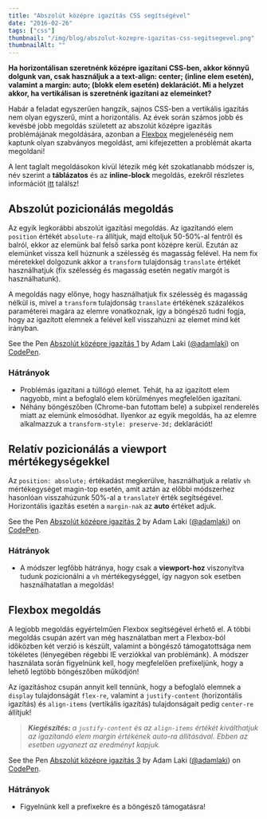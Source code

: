```yaml
---
title: "Abszolút középre igazítás CSS segítségével"
date: "2016-02-26"
tags: ["css"]
thumbnail: "/img/blog/abszolut-kozepre-igazitas-css-segitsegevel.png"
thumbnailAlt: ""
---
```


**Ha horizontálisan szeretnénk középre igazítani CSS-ben, akkor könnyű dolgunk van, csak használjuk a a text-align: center; (inline elem esetén), valamint a margin: auto; (blokk elem esetén) deklarációt. Mi a helyzet akkor, ha vertikálisan is szeretnénk igazítani az elemeinket?**

Habár a feladat egyszerűen hangzik, sajnos CSS-ben a vertikális igazítás nem olyan egyszerű, mint a horizontális. Az évek során számos jobb és kevésbé jobb megoldás született az abszolút középre igazítás problémájának megoldására, azonban a [Flexbox](https://developer.mozilla.org/en-US/docs/Web/CSS/CSS_Flexible_Box_Layout/Using_CSS_flexible_boxes) megjelenéséig nem kaptunk olyan szabványos megoldást, ami kifejezetten a problémát akarta megoldani!

A lent taglalt megoldásokon kívül létezik még két szokatlanabb módszer is, név szerint a **táblázatos** és az **inline-block** megoldás, ezekről részletes információt [itt](https://css-tricks.com/centering-in-the-unknown/) találsz!

## Abszolút pozicionálás megoldás

Az egyik legkorábbi abszolút igazítási megoldás. Az igazítandó elem `position` értékét `absolute-ra` állítjuk, majd eltoljuk 50-50%-al fentről és balról, ekkor az elemünk bal felső sarka pont középre kerül. Ezután az elemünket vissza kell húznunk a szélesség és magasság felével. Ha nem fix méretekkel dolgozunk akkor a `transform` tulajdonság `translate` értékét használhatjuk (fix szélesség és magasság esetén negatív margót is használhatunk).

A megoldás nagy előnye, hogy használhatjuk fix szélesség és magasság nélkül is, mivel a `transform` tulajdonság `translate` értékének százalékos paraméterei magára az elemre vonatkoznak, így a böngésző tudni fogja, hogy az igazított elemnek a felével kell visszahúzni az elemet mind két irányban.

<p class="codepen" data-height="363" data-theme-id="2175" data-slug-hash="f0a20f8b25d6965d03363b3d77ebc1a9" data-default-tab="result" data-user="adamlaki" data-embed-version="2">See the Pen <a href="https://codepen.io/adamlaki/pen/f0a20f8b25d6965d03363b3d77ebc1a9/">Abszolút középre igazítás 1</a> by Adam Laki (<a href="https://codepen.io/adamlaki">@adamlaki</a>) on <a href="https://codepen.io">CodePen</a>.</p>
<script async src="//assets.codepen.io/assets/embed/ei.js"></script>

### Hátrányok

- Problémás igazítani a túllógó elemet. Tehát, ha az igazított elem nagyobb, mint a befoglaló elem körülményes megfelelően igazítani.
- Néhány böngészőben (Chrome-ban futottam bele) a subpixel renderelés miatt az elemünk elmosódhat. Ilyenkor az egyik megoldás, ha az elemre alkalmazzuk a `transform-style: preserve-3d;` deklarációt!

## Relatív pozicionálás a viewport mértékegységekkel

Az `position: absolute;` értékadást megkerülve, használhatjuk a relatív `vh` mértékegységet magin-top esetén, amit aztán az előbbi módszerhez hasonlóan visszahúzunk 50%-al a `translateY` érték segítségével. Horizontális igazítás esetén a `margin-nak` az **auto** értéket adjuk.

<p class="codepen" data-height="379" data-theme-id="2175" data-slug-hash="f202a50bea941353edbcfcff500c7b05" data-default-tab="result" data-user="adamlaki" data-embed-version="2">See the Pen <a href="https://codepen.io/adamlaki/pen/f202a50bea941353edbcfcff500c7b05/">Abszolút középre igazítás 2</a> by Adam Laki (<a href="https://codepen.io/adamlaki">@adamlaki</a>) on <a href="https://codepen.io">CodePen</a>.</p>

### Hátrányok

- A módszer legfőbb hátránya, hogy csak a **viewport-hoz** viszonyítva tudunk pozicionálni a `vh` mértékegységgel, így nagyon sok esetben használhatatlan a megoldás!

## Flexbox megoldás

A legjobb megoldás egyértelműen Flexbox segítségével érhető el. A többi megoldás csupán azért van még használatban mert a Flexbox-ból időközben két verzió is készült, valamint a böngésző támogatottsága nem tökéletes (lényegében régebbi IE verziókkal van problémánk). A módszer használata során figyelnünk kell, hogy megfelelően prefixeljünk, hogy a lehető legtöbb böngészőben működjön!

Az igazításhoz csupán annyit kell tennünk, hogy a befoglaló elemnek a `display` tulajdonságát `flex-re`, valamint a `justify-content` (horizontális igazítás) és `align-items` (vertikális igazítás) tulajdonságait pedig `center-re` állítjuk!

> _**Kiegészítés:** a `justify-content` és az `align-items` értékét kiválthatjuk az igazítandó elem margin értékének auto-ra állításával. Ebben az esetben ugyanezt az eredményt kapjuk._

<p class="codepen" data-height="379" data-theme-id="2175" data-slug-hash="f868bd21261fbf1d14f20c918d2fa51b" data-default-tab="result" data-user="adamlaki" data-embed-version="2">See the Pen <a href="https://codepen.io/adamlaki/pen/f868bd21261fbf1d14f20c918d2fa51b/">Abszolút középre igazítás 3</a> by Adam Laki (<a href="https://codepen.io/adamlaki">@adamlaki</a>) on <a href="https://codepen.io">CodePen</a>.</p>

### Hátrányok

- Figyelnünk kell a prefixekre és a böngésző támogatásra!
